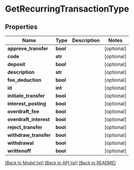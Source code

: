# GetRecurringTransactionType

## Properties
Name | Type | Description | Notes
------------ | ------------- | ------------- | -------------
**approve_transfer** | **bool** |  | [optional] 
**code** | **str** |  | [optional] 
**deposit** | **bool** |  | [optional] 
**description** | **str** |  | [optional] 
**fee_deduction** | **bool** |  | [optional] 
**id** | **int** |  | [optional] 
**initiate_transfer** | **bool** |  | [optional] 
**interest_posting** | **bool** |  | [optional] 
**overdraft_fee** | **bool** |  | [optional] 
**overdraft_interest** | **bool** |  | [optional] 
**reject_transfer** | **bool** |  | [optional] 
**withdraw_transfer** | **bool** |  | [optional] 
**withdrawal** | **bool** |  | [optional] 
**writtenoff** | **bool** |  | [optional] 

[[Back to Model list]](../README.md#documentation-for-models) [[Back to API list]](../README.md#documentation-for-api-endpoints) [[Back to README]](../README.md)

